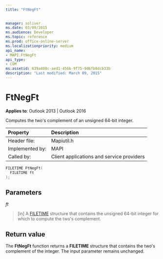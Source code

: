 ```yaml
---
title: "FtNegFt"
 
 
manager: soliver
ms.date: 03/09/2015
ms.audience: Developer
ms.topic: reference
ms.prod: office-online-server
ms.localizationpriority: medium
api_name:
- MAPI.FtNegFt
api_type:
- COM
ms.assetid: 639a408c-aed1-456b-9f75-9d6fb8dcb33b
description: "Last modified: March 09, 2015"
---
```


# FtNegFt

  
  
**Applies to**: Outlook 2013 | Outlook 2016 
  
Computes the two's complement of an unsigned 64-bit integer. 
  
|Property|Description|
|:-----|:-----|
|Header file:  <br/> |Mapiutil.h  <br/> |
|Implemented by:  <br/> |MAPI  <br/> |
|Called by:  <br/> |Client applications and service providers  <br/> |
   
```cpp
FILETIME FtNegFt(
  FILETIME ft
);
```

## Parameters

 _ft_
  
> [in] A [FILETIME](filetime.md) structure that contains the unsigned 64-bit integer for which to compute the two's complement. 
    
## Return value

The **FtNegFt** function returns a **FILETIME** structure that contains the two's complement of the integer. The input parameter remains unchanged. 
  

